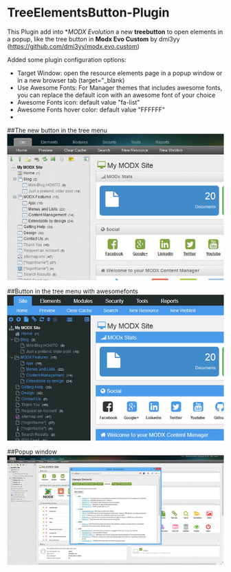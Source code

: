 TreeElementsButton-Plugin
=========================

This Plugin add into **MODX Evolution* a new **treebutton** to open elements in a popup, like the tree button in **Modx Evo Custom** by dmi3yy (https://github.com/dmi3yy/modx.evo.custom)

Added some plugin configuration options:

* Target Window: open the resource elements page in a popup window or in a new browser tab (target="_blank)
* Use Awesome Fonts: For Manager themes that includes awesome fonts, you can replace the default icon with an awesome font of your choice
* Awesome Fonts icon: default value "fa-list"
* Awesome Fonts hover color: default value "FFFFFF"
* 

##The new button in the tree menu
![treebutton](https://raw.githubusercontent.com/Nicola1971/TreeElementsButton-Plugin/master/button.jpg)

##Button in the tree menu with awesomefonts
![awesome treebutton](https://raw.githubusercontent.com/Nicola1971/TreeElementsButton-Plugin/master/awesome-button.jpg)

##Popup window
![pop window](https://raw.githubusercontent.com/Nicola1971/TreeElementsButton-Plugin/master/popup-screen.jpg)

